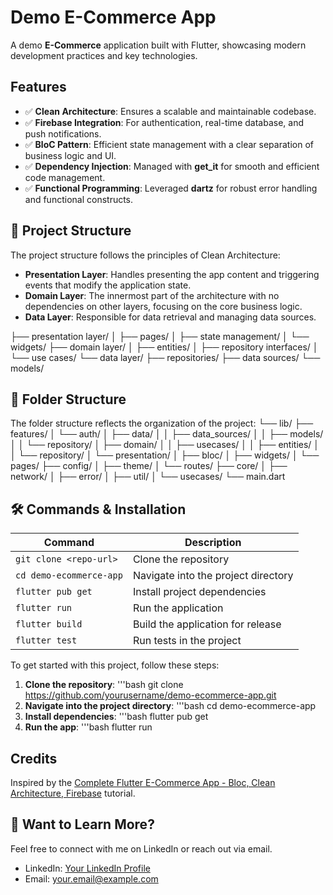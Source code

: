# Demo E-Commerce App

A demo **E-Commerce** application built with Flutter, showcasing modern development practices and key technologies.

## Features
- ✅ **Clean Architecture**: Ensures a scalable and maintainable codebase.
- ✅ **Firebase Integration**: For authentication, real-time database, and push notifications.
- ✅ **BloC Pattern**: Efficient state management with a clear separation of business logic and UI.
- ✅ **Dependency Injection**: Managed with **get_it** for smooth and efficient code management.
- ✅ **Functional Programming**: Leveraged **dartz** for robust error handling and functional constructs.

## 🔗 Project Structure

The project structure follows the principles of Clean Architecture:

- **Presentation Layer**: Handles presenting the app content and triggering events that modify the application state.
- **Domain Layer**: The innermost part of the architecture with no dependencies on other layers, focusing on the core business logic.
- **Data Layer**: Responsible for data retrieval and managing data sources.

├── presentation layer/
│ ├── pages/
│ ├── state management/
│ └── widgets/
├── domain layer/
│ ├── entities/
│ ├── repository interfaces/
│ └── use cases/
└── data layer/
├── repositories/
├── data sources/
└── models/

## 📂 Folder Structure

The folder structure reflects the organization of the project:
└── lib/
  ├── features/
  │ └── auth/
  │ ├── data/
  │ │ ├── data_sources/
  │ │ ├── models/
  │ │ └── repository/
  │ ├── domain/
  │ │ ├── usecases/
  │ │ ├── entities/
  │ │ └── repository/
  │ └── presentation/
  │ ├── bloc/
  │ ├── widgets/
  │ └── pages/
  ├── config/
  │ ├── theme/
  │ └── routes/
  ├── core/
  │ ├── network/
  │ ├── error/
  │ ├── util/
  │ └── usecases/
  └── main.dart

## 🛠️ Commands & Installation

| Command                  | Description                                     |
|--------------------------|-------------------------------------------------|
| `git clone <repo-url>`   | Clone the repository                            |
| `cd demo-ecommerce-app`  | Navigate into the project directory             |
| `flutter pub get`        | Install project dependencies                    |
| `flutter run`            | Run the application                             |
| `flutter build`          | Build the application for release               |
| `flutter test`           | Run tests in the project                        |

To get started with this project, follow these steps:

1. **Clone the repository**:
   '''bash
   git clone https://github.com/yourusername/demo-ecommerce-app.git
2. **Navigate into the project directory**:
   '''bash
   cd demo-ecommerce-app
3. **Install dependencies**:
   '''bash
   flutter pub get
5. **Run the app**:
   '''bash
   flutter run

## Credits
Inspired by the [Complete Flutter E-Commerce App - Bloc, Clean Architecture, Firebase](https://www.youtube.com/watch?v=OTdRkmmE_Vw) tutorial.

## 👀 Want to Learn More?
Feel free to connect with me on LinkedIn or reach out via email.

- LinkedIn: [Your LinkedIn Profile](https://www.linkedin.com/in/yourprofile)
- Email: [your.email@example.com](mailto:your.email@example.com)
